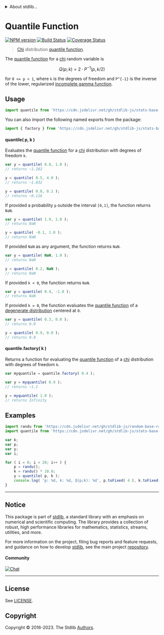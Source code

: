 <!--

@license Apache-2.0

Copyright (c) 2018 The Stdlib Authors.

Licensed under the Apache License, Version 2.0 (the "License");
you may not use this file except in compliance with the License.
You may obtain a copy of the License at

   http://www.apache.org/licenses/LICENSE-2.0

Unless required by applicable law or agreed to in writing, software
distributed under the License is distributed on an "AS IS" BASIS,
WITHOUT WARRANTIES OR CONDITIONS OF ANY KIND, either express or implied.
See the License for the specific language governing permissions and
limitations under the License.

-->


<details>
  <summary>
    About stdlib...
  </summary>
  <p>We believe in a future in which the web is a preferred environment for numerical computation. To help realize this future, we've built stdlib. stdlib is a standard library, with an emphasis on numerical and scientific computation, written in JavaScript (and C) for execution in browsers and in Node.js.</p>
  <p>The library is fully decomposable, being architected in such a way that you can swap out and mix and match APIs and functionality to cater to your exact preferences and use cases.</p>
  <p>When you use stdlib, you can be absolutely certain that you are using the most thorough, rigorous, well-written, studied, documented, tested, measured, and high-quality code out there.</p>
  <p>To join us in bringing numerical computing to the web, get started by checking us out on <a href="https://github.com/stdlib-js/stdlib">GitHub</a>, and please consider <a href="https://opencollective.com/stdlib">financially supporting stdlib</a>. We greatly appreciate your continued support!</p>
</details>

# Quantile Function

[![NPM version][npm-image]][npm-url] [![Build Status][test-image]][test-url] [![Coverage Status][coverage-image]][coverage-url] <!-- [![dependencies][dependencies-image]][dependencies-url] -->

> [Chi][chi-distribution] distribution [quantile function][quantile-function].

<section class="intro">

The [quantile function][quantile-function] for a [chi][chi-distribution] random variable is

<!-- <equation class="equation" label="eq:chi_chi_quantile_function" align="center" raw="Q(p; k) = 2 \cdot P^{-1}( p, k/2 )" alt="Quantile function for a chi distribution."> -->

```math
Q(p; k) = 2 \cdot P^{-1}( p, k/2 )
```

<!-- <div class="equation" align="center" data-raw-text="Q(p; k) = 2 \cdot P^{-1}( p, k/2 )" data-equation="eq:chi_chi_quantile_function">
    <img src="https://cdn.jsdelivr.net/gh/stdlib-js/stdlib@51534079fef45e990850102147e8945fb023d1d0/lib/node_modules/@stdlib/stats/base/dists/chi/quantile/docs/img/equation_chi_chi_quantile_function.svg" alt="Quantile function for a chi distribution.">
    <br>
</div> -->

<!-- </equation> -->

for `0 <= p < 1`, where `k` is the degrees of freedom and `P^{-1}` is the inverse of the lower, regularized [incomplete gamma function][@stlib/math/base/special/gammaincinv].

</section>

<!-- /.intro -->



<section class="usage">

## Usage

```javascript
import quantile from 'https://cdn.jsdelivr.net/gh/stdlib-js/stats-base-dists-chi-quantile@deno/mod.js';
```

You can also import the following named exports from the package:

```javascript
import { factory } from 'https://cdn.jsdelivr.net/gh/stdlib-js/stats-base-dists-chi-quantile@deno/mod.js';
```

#### quantile( p, k )

Evaluates the [quantile function][quantile-function] for a [chi][chi-distribution] distribution with degrees of freedom `k`.

```javascript
var y = quantile( 0.8, 1.0 );
// returns ~1.282

y = quantile( 0.5, 4.0 );
// returns ~1.832

y = quantile( 0.8, 0.1 );
// returns ~0.116
```

If provided a probability `p` outside the interval `[0,1]`, the function returns `NaN`.

```javascript
var y = quantile( 1.9, 1.0 );
// returns NaN

y = quantile( -0.1, 1.0 );
// returns NaN
```

If provided `NaN` as any argument, the function returns `NaN`.

```javascript
var y = quantile( NaN, 1.0 );
// returns NaN

y = quantile( 0.2, NaN );
// returns NaN
```

If provided `k < 0`, the function returns `NaN`.

```javascript
var y = quantile( 0.4, -1.0 );
// returns NaN
```

If provided `k = 0`, the function evaluates the [quantile function][quantile-function] of a [degenerate distribution][degenerate-distribution] centered at `0`.

```javascript
var y = quantile( 0.3, 0.0 );
// returns 0.0

y = quantile( 0.9, 0.0 );
// returns 0.0
```

#### quantile.factory( k )

Returns a function for evaluating the [quantile function][quantile-function] of a [chi][chi-distribution] distribution with degrees of freedom `k`.

```javascript
var myquantile = quantile.factory( 0.4 );

var y = myquantile( 0.9 );
// returns ~1.1

y = myquantile( 1.0 );
// returns Infinity
```

</section>

<!-- /.usage -->

<section class="examples">

## Examples

<!-- eslint no-undef: "error" -->

```javascript
import randu from 'https://cdn.jsdelivr.net/gh/stdlib-js/random-base-randu@deno/mod.js';
import quantile from 'https://cdn.jsdelivr.net/gh/stdlib-js/stats-base-dists-chi-quantile@deno/mod.js';

var k;
var p;
var y;
var i;

for ( i = 0; i < 20; i++ ) {
    p = randu();
    k = randu() * 10.0;
    y = quantile( p, k );
    console.log( 'p: %d, k: %d, Q(p;k): %d', p.toFixed( 4 ), k.toFixed( 4 ), y.toFixed( 4 ) );
}
```

</section>

<!-- /.examples -->

<!-- Section for related `stdlib` packages. Do not manually edit this section, as it is automatically populated. -->

<section class="related">

</section>

<!-- /.related -->

<!-- Section for all links. Make sure to keep an empty line after the `section` element and another before the `/section` close. -->


<section class="main-repo" >

* * *

## Notice

This package is part of [stdlib][stdlib], a standard library with an emphasis on numerical and scientific computing. The library provides a collection of robust, high performance libraries for mathematics, statistics, streams, utilities, and more.

For more information on the project, filing bug reports and feature requests, and guidance on how to develop [stdlib][stdlib], see the main project [repository][stdlib].

#### Community

[![Chat][chat-image]][chat-url]

---

## License

See [LICENSE][stdlib-license].


## Copyright

Copyright &copy; 2016-2023. The Stdlib [Authors][stdlib-authors].

</section>

<!-- /.stdlib -->

<!-- Section for all links. Make sure to keep an empty line after the `section` element and another before the `/section` close. -->

<section class="links">

[npm-image]: http://img.shields.io/npm/v/@stdlib/stats-base-dists-chi-quantile.svg
[npm-url]: https://npmjs.org/package/@stdlib/stats-base-dists-chi-quantile

[test-image]: https://github.com/stdlib-js/stats-base-dists-chi-quantile/actions/workflows/test.yml/badge.svg?branch=v0.1.0
[test-url]: https://github.com/stdlib-js/stats-base-dists-chi-quantile/actions/workflows/test.yml?query=branch:v0.1.0

[coverage-image]: https://img.shields.io/codecov/c/github/stdlib-js/stats-base-dists-chi-quantile/main.svg
[coverage-url]: https://codecov.io/github/stdlib-js/stats-base-dists-chi-quantile?branch=main

<!--

[dependencies-image]: https://img.shields.io/david/stdlib-js/stats-base-dists-chi-quantile.svg
[dependencies-url]: https://david-dm.org/stdlib-js/stats-base-dists-chi-quantile/main

-->

[chat-image]: https://img.shields.io/gitter/room/stdlib-js/stdlib.svg
[chat-url]: https://app.gitter.im/#/room/#stdlib-js_stdlib:gitter.im

[stdlib]: https://github.com/stdlib-js/stdlib

[stdlib-authors]: https://github.com/stdlib-js/stdlib/graphs/contributors

[umd]: https://github.com/umdjs/umd
[es-module]: https://developer.mozilla.org/en-US/docs/Web/JavaScript/Guide/Modules

[deno-url]: https://github.com/stdlib-js/stats-base-dists-chi-quantile/tree/deno
[umd-url]: https://github.com/stdlib-js/stats-base-dists-chi-quantile/tree/umd
[esm-url]: https://github.com/stdlib-js/stats-base-dists-chi-quantile/tree/esm
[branches-url]: https://github.com/stdlib-js/stats-base-dists-chi-quantile/blob/main/branches.md

[stdlib-license]: https://raw.githubusercontent.com/stdlib-js/stats-base-dists-chi-quantile/main/LICENSE

[degenerate-distribution]: https://en.wikipedia.org/wiki/Degenerate_distribution

[chi-distribution]: https://en.wikipedia.org/wiki/Chi_distribution

[@stlib/math/base/special/gammaincinv]: https://github.com/stdlib-js/stdlib

[quantile-function]: https://en.wikipedia.org/wiki/Quantile_function

</section>

<!-- /.links -->
